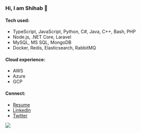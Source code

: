 ### Hi, I am Shihab 👋
#### Tech used:
- TypeScript, JavaScript, Python, C#, Java, C++, Bash, PHP
- Node.js, .NET Core, Laravel
- MySQL, MS SQL, MongoDB
- Docker, Redis, Elasticsearch, RabbitMQ

#### Cloud experience:
- AWS
- Azure
- GCP

#### Connect:
- [Resume](https://pdfhost.io/v/t1K~GysqJ_Resume.pdf)
- [LinkedIn](https://www.linkedin.com/in/shihabmridha)
- [Twitter](https://twitter.com/shihabmridha)

![](https://komarev.com/ghpvc/?username=shihabmridha&color=green&style=flat-square&label=Guests)
